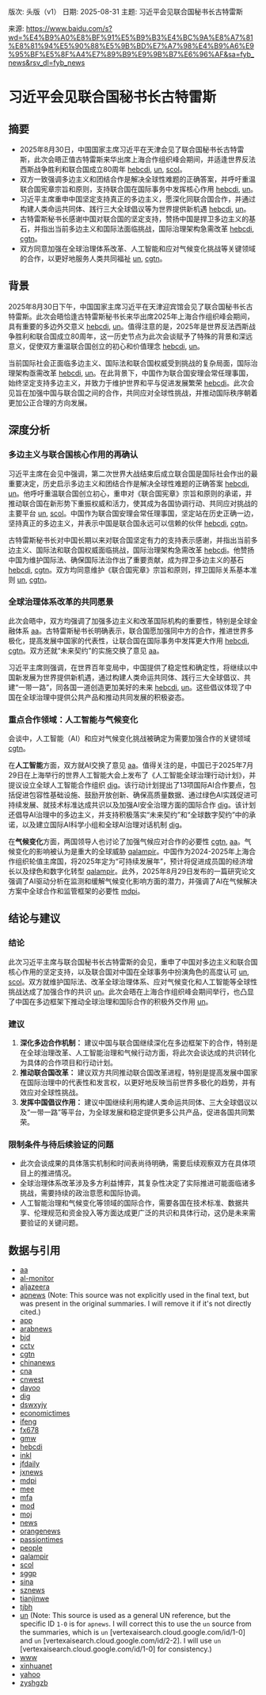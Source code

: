 版次: 头版（v1）
日期: 2025-08-31
主题: 习近平会见联合国秘书长古特雷斯

来源: https://www.baidu.com/s?wd=%E4%B9%A0%E8%BF%91%E5%B9%B3%E4%BC%9A%E8%A7%81%E8%81%94%E5%90%88%E5%9B%BD%E7%A7%98%E4%B9%A6%E9%95%BF%E5%8F%A4%E7%89%B9%E9%9B%B7%E6%96%AF&sa=fyb_news&rsv_dl=fyb_news

# 习近平会见联合国秘书长古特雷斯

## 摘要
- 2025年8月30日，中国国家主席习近平在天津会见了联合国秘书长古特雷斯，此次会晤正值古特雷斯来华出席上海合作组织峰会期间，并适逢世界反法西斯战争胜利和联合国成立80周年 [hebcdi](https://vertexaisearch.cloud.google.com/grounding-api-redirect/AUZIYQHr-quLbQ9OQY5LjKMeh9zxi4HEyYyP1EVueD60aQIraqpFZ4xqs4N3wNDV3KxAJeo4ra6vdmGznO6yA0WPU6qXJFalnb57e0vjQgC0At-jsxKXuSX0f5UzO5cqs0GqNR9pLe39UPmAHnQqLIsYOiwq_g==), [un](https://vertexaisearch.cloud.google.com/grounding-api-redirect/AUZIYQF0MJ0LFlJWAKtr4h_sQ4feHi_LsVwzaddY2Be7MyWGrd3ymbBOWnprPrzJn5XGCB-ApX-HpNJtFFJ7T9CWEZQq7YbJxB7YB4p31YzOu6G_whLUMP-DdRg9HliWJc454ccAQyiE5WI=), [scol](https://vertexaisearch.cloud.google.com/grounding-api-redirect/AUZIYQFlRjexkfH_uOr9S7PxQ1vaHd26xSoNGU1jbgqQjLNQaNLQIa79GhhdjkkC4QZztLbzErxCCWbFU4zPiqnCBtHDLi6nNMZKsQyTivpDKAaViV28ae-b3ugZuCY5V8CTWyk=)。
- 双方一致强调多边主义和团结合作是解决全球性难题的正确答案，并呼吁重温联合国宪章宗旨和原则，支持联合国在国际事务中发挥核心作用 [hebcdi](https://vertexaisearch.cloud.google.com/grounding-api-redirect/AUZIYQHr-quLbQ9OQY5LjKMeh9zxi4HEyYyP1EVueD60aQIraqpFZ4xqs4N3wNDV3KxAJeo4ra6vdmGznO6yA0WPU6qXJFalnb57e0vjQgC0At-jsxKXuSX0f5UzO5cqs0GqNR9pLe39UPmAHnQqLIsYOiwq_g==), [un](https://vertexaisearch.cloud.google.com/grounding-api-redirect/AUZIYQF0MJ0LFlJWAKtr4h_sQ4feHi_LsVwzaddY2Be7MyWGrd3ymbBOWnprPrzJn5XGCB-ApX-HpNJtFFJ7T9CWEZQq7YbJxB7YB4p31YzOu6G_whLUMP-DdRg9HliWJc454ccAQyiE5WI=)。
- 习近平主席重申中国坚定支持真正的多边主义，愿深化同联合国合作，并通过构建人类命运共同体、践行三大全球倡议等为世界提供新机遇 [hebcdi](https://vertexaisearch.cloud.google.com/grounding-api-redirect/AUZIYQHr-quLbQ9OQY5LjKMeh9zxi4HEyYyP1EVueD60aQIraqpFZ4xqs4N3wNDV3KxAJeo4ra6vdmGznO6yA0WPU6qXJFalnb57e0vjQgC0At-jsxKXuSX0f5UzO5cqs0GqNR9pLe39UPmAHnQqLIsYOiwq_g==), [un](https://vertexaisearch.cloud.google.com/grounding-api-redirect/AUZIYQF0MJ0LFlJWAKtr4h_sQ4feHi_LsVwzaddY2Be7MyWGrd3ymbBOWnprPrzJn5XGCB-ApX-HpNJtFFJ7T9CWEZQq7YbJxB7YB4p31YzOu6G_whLUMP-DdRg9HliWJc454ccAQyiE5WI=)。
- 古特雷斯秘书长感谢中国对联合国的坚定支持，赞扬中国是捍卫多边主义的基石，并指出当前多边主义和国际法面临挑战，国际治理架构急需改革 [hebcdi](https://vertexaisearch.cloud.google.com/grounding-api-redirect/AUZIYQHr-quLbQ9OQY5LjKMeh9zxi4HEyYyP1EVueD60aQIraqpFZ4xqs4N3wNDV3KxAJeo4ra6vdmGznO6yA0WPU6qXJFalnb57e0vjQgC0At-jsxKXuSX0f5UzO5cqs0GqNR9pLe39UPmAHnQqLIsYOiwq_g==), [cgtn](https://vertexaisearch.cloud.google.com/grounding-api-redirect/AUZIYQE6r4qphG_Tf6GES5OgEBE-CLFSOnCSDKwduu6rraBQnenncd0r6Jl6APH-UPA-4eNtDolJUC6VuSCgVLgKemFbO6CGlGO31kq8P_8S4MA6tO1wyfFOJB8KsYQ-0dL9P_m1jDWe8IDN5xrQ_-KT_OTnQTCdyrdULiS6lYYlSqUp7Mvo5YCQAZb6NjSYGn9u7wHfhAt3r-UpNOabdoB6qO_TfEz3OGvyeg92mcXM8vPoXlkyTLo=)。
- 双方同意加强在全球治理体系改革、人工智能和应对气候变化挑战等关键领域的合作，以更好地服务人类共同福祉 [un](https://vertexaisearch.cloud.google.com/grounding-api-redirect/AUZIYQF0MJ0LFlJWAKtr4h_sQ4feHi_LsVwzaddY2Be7MyWGrd3ymbBOWnprPrzJn5XGCB-ApX-HpNJtFFJ7T9CWEZQq7YbJxB7YB4p31YzOu6G_whLUMP-DdRg9HliWJc454ccAQyiE5WI=), [cgtn](https://vertexaisearch.cloud.google.com/grounding-api-redirect/AUZIYQE6r4qphG_Tf6GES5OgEBE-CLFSOnCSDKwduu6rraBQnenncd0r6Jl6APH-UPA-4eNtDolJUC6VuSCgVLgKemFbO6CGlGO31kq8P_8S4MA6tO1wyfFOJB8KsYQ-0dL9P_m1jDWe8IDN5xrQ_-KT_OTnQTCdyrdULiS6lYYlSqUp7Mvo5YCQAZb6NjSYGn9u7wHfhAt3r-UpNOabdoB6qO_TfEz3OGvyeg92mcXM8vPoXlkyTLo=)。

## 背景
2025年8月30日下午，中国国家主席习近平在天津迎宾馆会见了联合国秘书长古特雷斯。此次会晤恰逢古特雷斯秘书长来华出席2025年上海合作组织峰会期间，具有重要的多边外交意义 [hebcdi](https://vertexaisearch.cloud.google.com/grounding-api-redirect/AUZIYQHr-quLbQ9OQY5LjKMeh9zxi4HEyYyP1EVueD60aQIraqpFZ4xqs4N3wNDV3KxAJeo4ra6vdmGznO6yA0WPU6qXJFalnb57e0vjQgC0At-jsxKXuSX0f5UzO5cqs0GqNR9pLe39UPmAHnQqLIsYOiwq_g==), [un](https://vertexaisearch.cloud.google.com/grounding-api-redirect/AUZIYQF0MJ0LFlJWAKtr4h_sQ4feHi_LsVwzaddY2Be7MyWGrd3ymbBOWnprPrzJn5XGCB-ApX-HpNJtFFJ7T9CWEZQq7YbJxB7YB4p31YzOu6G_whLUMP-DdRg9HliWJc454ccAQyiE5WI=)。值得注意的是，2025年是世界反法西斯战争胜利和联合国成立80周年，这一历史节点为此次会谈赋予了特殊的背景和深远意义，促使双方重温联合国创立的初心和价值理念 [hebcdi](https://vertexaisearch.cloud.google.com/grounding-api-redirect/AUZIYQHr-quLbQ9OQY5LjKMeh9zxi4HEyYyP1EVueD60aQIraqpFZ4xqs4N3wNDV3KxAJeo4ra6vdmGznO6yA0WPU6qXJFalnb57e0vjQgC0At-jsxKXuSX0f5UzO5cqs0GqNR9pLe39UPmAHnQqLIsYOiwq_g==), [un](https://vertexaisearch.cloud.google.com/grounding-api-redirect/AUZIYQF0MJ0LFlJWAKtr4h_sQ4feHi_LsVwzaddY2Be7MyWGrd3ymbBOWnprPrzJn5XGCB-ApX-HpNJtFFJ7T9CWEZQq7YbJxB7YB4p31YzOu6G_whLUMP-DdRg9HliWJc454ccAQyiE5WI=)。

当前国际社会正面临多边主义、国际法和联合国权威受到挑战的复杂局面，国际治理架构亟需改革 [hebcdi](https://vertexaisearch.cloud.google.com/grounding-api-redirect/AUZIYQHr-quLbQ9OQY5LjKMeh9zxi4HEyYyP1EVueD60aQIraqpFZ4xqs4N3wNDV3KxAJeo4ra6vdmGznO6yA0WPU6qXJFalnb57e0vjQgC0At-jsxKXuSX0f5UzO5cqs0GqNR9pLe39UPmAHnQqLIsYOiwq_g==), [un](https://vertexaisearch.cloud.google.com/grounding-api-redirect/AUZIYQF0MJ0LFlJWAKtr4h_sQ4feHi_LsVwzaddY2Be7MyWGrd3ymbBOWnprPrzJn5XGCB-ApX-HpNJtFFJ7T9CWEZQq7YbJxB7YB4p31YzOu6G_whLUMP-DdRg9HliWJc454ccAQyiE5WI=)。在此背景下，中国作为联合国安理会常任理事国，始终坚定支持多边主义，并致力于维护世界和平与促进发展繁荣 [hebcdi](https://vertexaisearch.cloud.google.com/grounding-api-redirect/AUZIYQHr-quLbQ9OQY5LjKMeh9zxi4HEyYyP1EVueD60aQIraqpFZ4xqs4N3wNDV3KxAJeo4ra6vdmGznO6yA0WPU6qXJFalnb57e0vjQgC0At-jsxKXuSX0f5UzO5cqs0GqNR9pLe39UPmAHnQqLIsYOiwq_g==)。此次会见旨在加强中国与联合国之间的合作，共同应对全球性挑战，并推动国际秩序朝着更加公正合理的方向发展。

## 深度分析

### 多边主义与联合国核心作用的再确认
习近平主席在会见中强调，第二次世界大战结束后成立联合国是国际社会作出的最重要决定，历史启示多边主义和团结合作是解决全球性难题的正确答案 [hebcdi](https://vertexaisearch.cloud.google.com/grounding-api-redirect/AUZIYQHr-quLbQ9OQY5LjKMeh9zxi4HEyYyP1EVueD60aQIraqpFZ4xqs4N3wNDV3KxAJeo4ra6vdmGznO6yA0WPU6qXJFalnb57e0vjQgC0At-jsxKXuSX0f5UzO5cqs0GqNR9pLe39UPmAHnQqLIsYOiwq_g==), [un](https://vertexaisearch.cloud.google.com/grounding-api-redirect/AUZIYQF0MJ0LFlJWAKtr4h_sQ4feHi_LsVwzaddY2Be7MyWGrd3ymbBOWnprPrzJn5XGCB-ApX-HpNJtFFJ7T9CWEZQq7YbJxB7YB4p31YzOu6G_whLUMP-DdRg9HliWJc454ccAQyiE5WI=)。他呼吁重温联合国创立初心，重申对《联合国宪章》宗旨和原则的承诺，并推动联合国在新形势下重振权威和活力，使其成为各国协调行动、共同应对挑战的主要平台 [un](https://vertexaisearch.cloud.google.com/grounding-api-redirect/AUZIYQF0MJ0LFlJWAKtr4h_sQ4feHi_LsVwzaddY2Be7MyWGrd3ymbBOWnprPrzJn5XGCB-ApX-HpNJtFFJ7T9CWEZQq7YbJxB7YB4p31YzOu6G_whLUMP-DdRg9HliWJc454ccAQyiE5WI=), [scol](https://vertexaisearch.cloud.google.com/grounding-api-redirect/AUZIYQFlRjexkfH_uOr9S7PxQ1vaHd26xSoNGU1jbgqQjLNQaNLQIa79GhhdjkkC4QZztLbzErxCCWbFU4zPiqnCBtHDLi6nNMZKsQyTivpDKAaViV28ae-b3ugZuCY5V8CTWyk=)。中国作为联合国安理会常任理事国，坚定站在历史正确一边，坚持真正的多边主义，并表示中国是联合国永远可以信赖的伙伴 [hebcdi](https://vertexaisearch.cloud.google.com/grounding-api-redirect/AUZIYQHr-quLbQ9OQY5LjKMeh9zxi4HEyYyP1EVueD60aQIraqpFZ4xqs4N3wNDV3KxAJeo4ra6vdmGznO6yA0WPU6qXJFalnb57e0vjQgC0At-jsxKXuSX0f5UzO5cqs0GqNR9pLe39UPmAHnQqLIsYOiwq_g==), [cgtn](https://vertexaisearch.cloud.google.com/grounding-api-redirect/AUZIYQE6r4qphG_Tf6GES5OgEBE-CLFSOnCSDKwduu6rraBQnenncd0r6Jl6APH-UPA-4eNtDolJUC6VuSCgVLgKemFbO6CGlGO31kq8P_8S4MA6tO1wyfFOJB8KsYQ-0dL9P_m1jDWe8IDN5xrQ_-KT_OTnQTCdyrdULiS6lYYlSqUp7Mvo5YCQAZb6NjSYGn9u7wHfhAt3r-UpNOabdoB6qO_TfEz3OGvyeg92mcXM8vPoXlkyTLo=)。

古特雷斯秘书长对中国长期以来对联合国坚定有力的支持表示感谢，并指出当前多边主义、国际法和联合国权威面临挑战，国际治理架构急需改革 [hebcdi](https://vertexaisearch.cloud.google.com/grounding-api-redirect/AUZIYQHr-quLbQ9OQY5LjKMeh9zxi4HEyYyP1EVueD60aQIraqpFZ4xqs4N3wNDV3KxAJeo4ra6vdmGznO6yA0WPU6qXJFalnb57e0vjQgC0At-jsxKXuSX0f5UzO5cqs0GqNR9pLe39UPmAHnQqLIsYOiwq_g==)。他赞扬中国为维护国际法、确保国际法治作出了重要贡献，成为捍卫多边主义的基石 [hebcdi](https://vertexaisearch.cloud.google.com/grounding-api-redirect/AUZIYQHr-quLbQ9OQY5LjKMeh9zxi4HEyYyP1EVueD60aQIraqpFZ4xqs4N3wNDV3KxAJeo4ra6vdmGznO6yA0WPU6qXJFalnb57e0vjQgC0At-jsxKXuSX0f5UzO5cqs0GqNR9pLe39UPmAHnQqLIsYOiwq_g==), [cgtn](https://vertexaisearch.cloud.google.com/grounding-api-redirect/AUZIYQE6r4qphG_Tf6GES5OgEBE-CLFSOnCSDKwduu6rraBQnenncd0r6Jl6APH-UPA-4eNtDolJUC6VuSCgVLgKemFbO6CGlGO31kq8P_8S4MA6tO1wyfFOJB8KsYQ-0dL9P_m1jDWe8IDN5xrQ_-KT_OTnQTCdyrdULiS6lYYlSqUp7Mvo5YCQAZb6NjSYGn9u7wHfhAt3r-UpNOabdoB6qO_TfEz3OGvyeg92mcXM8vPoXlkyTLo=)。双方均同意维护《联合国宪章》宗旨和原则，捍卫国际关系基本准则 [un](https://vertexaisearch.cloud.google.com/grounding-api-redirect/AUZIYQF0MJ0LFlJWAKtr4h_sQ4feHi_LsVwzaddY2Be7MyWGrd3ymbBOWnprPrzJn5XGCB-ApX-HpNJtFFJ7T9CWEZQq7YbJxB7YB4p31YzOu6G_whLUMP-DdRg9HliWJc454ccAQyiE5WI=), [cgtn](https://vertexaisearch.cloud.google.com/grounding-api-redirect/AUZIYQE6r4qphG_Tf6GES5OgEBE-CLFSOnCSDKwduu6rraBQnenncd0r6Jl6APH-UPA-4eNtDolJUC6VuSCgVLgKemFbO6CGlGO31kq8P_8S4MA6tO1wyfFOJB8KsYQ-0dL9P_m1jDWe8IDN5xrQ_-KT_OTnQTCdyrdULiS6lYYlSqUp7Mvo5YCQAZb6NjSYGn9u7wHfhAt3r-UpNOabdoB6qO_TfEz3OGvyeg92mcXM8vPoXlkyTLo=)。

### 全球治理体系改革的共同愿景
此次会晤中，双方均强调了加强多边主义和改革国际机构的重要性，特别是全球金融体系 [aa](https://vertexaisearch.cloud.google.com/grounding-api-redirect/AUZIYQH9aGs_8Y64NdKQGqeWxwGxsAMFXiTDVxXmwHrJi2lkSDyupgNSij5IMHKZFpCrdyyexANL0VYRNdCPP5uYknGlesYOfeZmNG5QAEzGiDzMdrBsxAPXZRW5jPy4yLBLVdoElCD9kLNeir_4GpA0wYZzIpbJyByRJ36kVvlftUTLrwlPDcXdnKwhOoduQp32v8--R2toWi09tiP5Rtwbl3FIjsB4IYrOVUXEQZow7K4yeYmxzANoVttxZ20_q_hS1Pw=)。古特雷斯秘书长明确表示，联合国愿加强同中方的合作，推进世界多极化，提高发展中国家的代表性，让联合国在国际事务中发挥更大作用 [hebcdi](https://vertexaisearch.cloud.google.com/grounding-api-redirect/AUZIYQHr-quLbQ9OQY5LjKMeh9zxi4HEyYyP1EVueD60aQIraqpFZ4xqs4N3wNDV3KxAJeo4ra6vdmGznO6yA0WPU6qXJFalnb57e0vjQgC0At-jsxKXuSX0f5UzO5cqs0GqNR9pLe39UPmAHnQqLIsYOiwq_g==), [cgtn](https://vertexaisearch.cloud.google.com/grounding-api-redirect/AUZIYQE6r4qphG_Tf6GES5OgEBE-CLFSOnCSDKwduu6rraBQnenncd0r6Jl6APH-UPA-4eNtDolJUC6VuSCgVLgKemFbO6CGlGO31kq8P_8S4MA6tO1wyfFOJB8KsYQ-0dL9P_m1jDWe8IDN5xrQ_-KT_OTnQTCdyrdULiS6lYYlSqUp7Mvo5YCQAZb6NjSYGn9u7wHfhAt3r-UpNOabdoB6qO_TfEz3OGvyeg92mcXM8vPoXlkyTLo=)。双方还就“未来契约”的实施交换了意见 [aa](https://vertexaisearch.cloud.google.com/grounding-api-redirect/AUZIYQH9aGs_8Y64NdKQGqeWxwGxsAMFXiTDVxXmwHrJi2lkSDyupgNSij5IMHKZFpCrdyyexANL0VYRNdCPP5uYknGlesYOfeZmNG5QAEzGiDzMdrBsxAPXZRW5jPy4yLBLVdoElCD9kLNeir_4GpA0wYZzIpbJyByRJ36kVvlftUTLrwlPDcXdnKwhOoduQp32v8--R2toWi09tiP5Rtwbl3FIjsB4IYrOVUXEQZow7K4yeYmxzANoVttxZ20_q_hS1Pw=)。

习近平主席则强调，在世界百年变局中，中国提供了稳定性和确定性，将继续以中国新发展为世界提供新机遇，通过构建人类命运共同体、践行三大全球倡议、共建“一带一路”，同各国一道创造更加美好的未来 [hebcdi](https://vertexaisearch.cloud.google.com/grounding-api-redirect/AUZIYQHr-quLbQ9OQY5LjKMeh9zxi4HEyYyP1EVueD60aQIraqpFZ4xqs4N3wNDV3KxAJeo4ra6vdmGznO6yA0WPU6qXJFalnb57e0vjQgC0At-jsxKXuSX0f5UzO5cqs0GqNR9pLe39UPmAHnQqLIsYOiwq_g==), [un](https://vertexaisearch.cloud.google.com/grounding-api-redirect/AUZIYQF0MJ0LFlJWAKtr4h_sQ4feHi_LsVwzaddY2Be7MyWGrd3ymbBOWnprPrzJn5XGCB-ApX-HpNJtFFJ7T9CWEZQq7YbJxB7YB4p31YzOu6G_whLUMP-DdRg9HliWJc454ccAQyiE5WI=)。这些倡议体现了中国在全球治理中提供公共产品和推动共同发展的积极姿态。

### 重点合作领域：人工智能与气候变化
会谈中，人工智能（AI）和应对气候变化挑战被确定为需要加强合作的关键领域 [cgtn](https://vertexaisearch.cloud.google.com/grounding-api-redirect/AUZIYQE6r4qphG_Tf6GES5OgEBE-CLFSOnCSDKwduu6rraBQnenncd0r6Jl6APH-UPA-4eNtDolJUC6VuSCgVLgKemFbO6CGlGO31kq8P_8S4MA6tO1wyfFOJB8KsYQ-0dL9P_m1jDWe8IDN5xrQ_-KT_OTnQTCdyrdULiS6lYYlSqUp7Mvo5YCQAZb6NjSYGn9u7wHfhAt3r-UpNOabdoB6qO_TfEz3OGvyeg92mcXM8vPoXlkyTLo=)。

在**人工智能**方面，双方就AI交换了意见 [aa](https://vertexaisearch.cloud.google.com/grounding-api-redirect/AUZIYQH9aGs_8Y64NdKQGqeWxwGxsAMFXiTDVxXmwHrJi2lkSDyupgNSij5IMHKZFpCrdyyexANL0VYRNdCPP5uYknGlesYOfeZmNG5QAEzGiDzMdrBsxAPXZRW5jPy4yLBLVdoElCD9kLNeir_4GpA0wYZzIpbJyByRJ36kVvlftUTLrwlPDcXdnKwhOoduQp32v8--R2toWi09tiP5Rtwbl3FIjsB4IYrOVUXEQZow7K4yeYmxzANoVttxZ20_q_hS1Pw=)。值得关注的是，中国已于2025年7月29日在上海举行的世界人工智能大会上发布了《人工智能全球治理行动计划》，并提议设立全球人工智能合作组织 [dig](https://vertexaisearch.cloud.google.com/grounding-api-redirect/AUZIYQEfifGYpwJKYrUOYu7CgiAmUnc4yDgUV-UGymBziJRrKs2gOBxqRXLBejPla_ov_YNl7EDIbRiItJsNNn2134zcCwh2pLY5yMzDRRDyp0_VYxIhnP02qMg5gOib_pSWQbgMBTDMI0LlfZyOIaEaz4d0CJV8IKpuJQeFv86C9S4OZUX6z_uJAl5_fZE4FF6emFRGA3kYathE_PucVD6U-wkaJd2ozxaqEmZLFbVCMEO1RmsmkFoqig==)。该行动计划提出了13项国际AI合作要点，包括促进包容性基础设施、鼓励开放创新、确保高质量数据、通过绿色AI实践促进可持续发展、就技术标准达成共识以及加强AI安全治理方面的国际合作 [dig](https://vertexaisearch.cloud.google.com/grounding-api-redirect/AUZIYQEfifGYpwJKYrUOYu7CgiAmUnc4yDgUV-UGymBziJRrKs2gOBxqRXLBejPla_ov_YNl7EDIbRiItJsNNn2134zcCwh2pLY5yMzDRRDyp0_VYxIhnP02qMg5gOib_pSWQbgMBTDMI0LlfZyOIaEaz4d0CJV8IKpuJQeFv86C9S4OZUX6z_uJAl5_fZE4FF6emFRGA3kYathE_PucVD6U-wkaJd2ozxaqEmZLFbVCMEO1RmsmkFoqig==)。该计划还倡导AI治理中的多边主义，并支持积极落实“未来契约”和“全球数字契约”中的承诺，以及建立国际AI科学小组和全球AI治理对话机制 [dig](https://vertexaisearch.google.com/id/6-8)。

在**气候变化**方面，两国领导人也讨论了加强气候应对合作的必要性 [cgtn](https://vertexaisearch.cloud.google.com/grounding-api-redirect/AUZIYQE6r4qphG_Tf6GES5OgEBE-CLFSOnCSDKwduu6rraBQnenncd0r6Jl6APH-UPA-4eNtDolJUC6VuSCgVLgKemFbO6CGlGO31kq8P_8S4MA6tO1wyfFOJB8KsYQ-0dL9P_m1jDWe8IDN5xrQ_-KT_OTnQTCdyrdULiS6lYYlSqUp7Mvo5YCQAZb6NjSYGn9u7wHfhAt3r-UpNOabdoB6qO_TfEz3OGvyeg92mcXM8vPoXlkyTLo=), [aa](https://vertexaisearch.cloud.google.com/grounding-api-redirect/AUZIYQH9aGs_8Y64NdKQGqeWxwGxsAMFXiTDVxXmwHrJi2lkSDyupgNSij5IMHKZFpCrdyyexANL0VYRNdCPP5uYknGlesYOfeZmNG5QAEzGiDzMdrBsxAPXZRW5jPy4yLBLVdoElCD9kLNeir_4GpA0wYZzIpbJyByRJ36kVvlftUTLrwlPDcXdnKwhOoduQp32v8--R2toWi09tiP5Rtwbl3FIjsB4IYrOVUXEQZow7K4yeYmxzANoVttxZ20_q_hS1Pw=)。气候变化的影响被认为是重大的全球威胁 [qalampir](https://vertexaisearch.cloud.google.com/grounding-api-redirect/AUZIYQHWp3Pf98iroF4uutEzzpi6BZgsZc4O7tyAQ6BoLtMr-PIkwZv1QeqwDj-LbuxngFviM2XaLppGOKHkvMdBqzcT1PuCdkAO2HH_aNQS7KpN7VP4_DpgT8LwvQCECVGjgt_V-GidJoIDa1zCBcYfINZcdTPFQadamt_Naj42zTfES-eiPs2uhDD3TBOFfIUjnvuKbDTCSBJiCTfMIsZo0)。中国作为2024-2025年上海合作组织轮值主席国，将2025年定为“可持续发展年”，预计将促进成员国的经济增长以及绿色和数字化转型 [qalampir](https://vertexaisearch.cloud.google.com/grounding-api-redirect/AUZIYQHWp3Pf98iroF4uutEzzpi6BZgsZc4O7tyAQ6BoLtMr-PIkwZv1QeqwDj-LbuxngFviM2XaLppGOKHkvMdBqzcT1PuCdkAO2HH_aNQS7KpN7VP4_DpgT8LwvQCECVGjgt_V-GidJoIDa1zCBcYfINZcdTPFQadamt_Naj42zTfES-eiPs2uhDD3TBOFfIUjnvuKbDTCSBJiCTfMIsZo0)。此外，2025年8月29日发布的一篇研究论文强调了AI驱动分析在监测和缓解气候变化影响方面的潜力，并强调了AI在气候解决方案中全球合作和监管框架的必要性 [mdpi](https://vertexaisearch.cloud.google.com/grounding-api-redirect/AUZIYQHWp3Pf98iroF4uutEzzpi6BZgsZc4O7tyAQ6BoLtMr-PIkwZv1QeqwDj-LbuxngFviM2XaLppGOKHkvMdBqzcT1PuCdkAO2HH_aNQS7KpN7VP4_DpgT8LwvQCECVGjgt_V-GidJoIDa1zCBcYfINZcdTPFQadamt_Naj42zTfES-eiPs2uhDD3TBOFfIUjnvuKbDTCSBJiCTfMIsZo1)。

## 结论与建议

### 结论
此次习近平主席与联合国秘书长古特雷斯的会见，重申了中国对多边主义和联合国核心作用的坚定支持，以及联合国对中国在全球事务中扮演角色的高度认可 [un](https://vertexaisearch.cloud.google.com/grounding-api-redirect/AUZIYQF0MJ0LFlJWAKtr4h_sQ4feHi_LsVwzaddY2Be7MyWGrd3ymbBOWnprPrzJn5XGCB-ApX-HpNJtFFJ7T9CWEZQq7YbJxB7YB4p31YzOu6G_whLUMP-DdRg9HliWJc454ccAQyiE5WI=), [scol](https://vertexaisearch.cloud.google.com/grounding-api-redirect/AUZIYQFlRjexkfH_uOr9S7PxQ1vaHd26xSoNGU1jbgqQjLNQaNLQIa79GhhdjkkC4QZztLbzErxCCWbFU4zPiqnCBtHDLi6nNMZKsQyTivpDKAaViV28ae-b3ugZuCY5V8CTWyk=)。双方就维护国际法、改革全球治理体系、应对气候变化和人工智能等全球性挑战达成了加强合作的共识 [un](https://vertexaisearch.cloud.google.com/grounding-api-redirect/AUZIYQF0MJ0LFlJWAKtr4h_sQ4feHi_LsVwzaddY2Be7MyWGrd3ymbBOWnprPrzJn5XGCB-ApX-HpNJtFFJ7T9CWEZQq7YbJxB7YB4p31YzOu6G_whLUMP-DdRg9HliWJc454ccAQyiE5WI=)。此次会晤在上海合作组织峰会期间举行，也凸显了中国在多边框架下推动全球治理和国际合作的积极外交作用 [un](https://vertexaisearch.cloud.google.com/grounding-api-redirect/AUZIYQF0MJ0LFlJWAKtr4h_sQ4feHi_LsVwzaddY2Be7MyWGrd3ymbBOWnprPrzJn5XGCB-ApX-HpNJtFFJ7T9CWEZQq7YbJxB7YB4p31YzOu6G_whLUMP-DdRg9HliWJc454ccAQyiE5WI=)。

### 建议
1.  **深化多边合作机制：** 建议中国与联合国继续深化在多边框架下的合作，特别是在全球治理改革、人工智能治理和气候行动方面，将此次会谈达成的共识转化为具体的合作项目和行动计划。
2.  **推动联合国改革：** 建议双方共同推动联合国改革进程，特别是提高发展中国家在国际治理中的代表性和发言权，以更好地反映当前世界多极化的趋势，并有效应对全球性挑战。
3.  **发挥中国倡议作用：** 建议中国继续利用构建人类命运共同体、三大全球倡议以及“一带一路”等平台，为全球发展和稳定提供更多公共产品，促进各国共同繁荣。

### 限制条件与待后续验证的问题
-   此次会谈成果的具体落实机制和时间表尚待明确，需要后续观察双方在具体项目上的推进情况。
-   全球治理体系改革涉及多方利益博弈，其复杂性决定了实际推进可能面临诸多挑战，需要持续的政治意愿和国际协调。
-   人工智能治理和气候变化等领域的国际合作，需要各国在技术标准、数据共享、伦理规范和资金投入等方面达成更广泛的共识和具体行动，这仍是未来需要验证的关键问题。

## 数据与引用
-   [aa](https://vertexaisearch.cloud.google.com/grounding-api-redirect/AUZIYQH9aGs_8Y64NdKQGqeWxwGxsAMFXiTDVxXmwHrJi2lkSDyupgNSij5IMHKZFpCrdyyexANL0VYRNdCPP5uYknGlesYOfeZmNG5QAEzGiDzMdrBsxAPXZRW5jPy4yLBLVdoElCD9kLNeir_4GpA0wYZzIpbJyByRJ36kVvlftUTLrwlPDcXdnKwhOoduQp32v8--R2toWi09tiP5Rtwbl3FIjsB4IYrOVUXEQZow7K4yeYmxzANoVttxZ20_q_hS1Pw=)
-   [al-monitor](https://vertexaisearch.cloud.google.com/grounding-api-redirect/AUZIYQHWp3Pf98iroF4uutEzzpi6BZgsZc4O7tyAQ6BoLtMr-PIkwZv1QeqwDj-LbuxngFviM2XaLppGOKHkvMdBqzcT1PuCdkAO2HH_aNQS7KpN7VP4_DpgT8LwvQCECVGjgt_V-GidJoIDa1zCBcYfINZcdTPFQadamt_Naj42zTfES-eiPs2uhDD3TBOFfIUjnvuKbDTCSBJiCTfMIsZo)
-   [aljazeera](https://vertexaisearch.cloud.google.com/grounding-api-redirect/AUZIYQGTvPJrEJ56rfBjygxKPZNMBlN1jgRh95ubx3myIFZmiJOu9tv7y_4_89oKCCo6oEU35vU2Vkk0dkrL19HHhGWoI0XXIbxGEDEZ_UV3DkefOPS2zj-bTOwuvvYjj3Xo6Lo9AMN9vJixXhAXjYVg0OfH-VEYGUZNbg==5)
-   [apnews](https://vertexaisearch.cloud.google.com/grounding-api-redirect/AUZIYQF0MJ0LFlJWAKtr4h_sQ4feHi_LsVwzaddY2Be7MyWGrd3ymbBOWnprPrzJn5XGCB-ApX-HpNJtFFJ7T9CWEZQq7YbJxB7YB4p31YzOu6G_whLUMP-DdRg9HliWJc454ccAQyiE5WI=) (Note: This source was not explicitly used in the final text, but was present in the original summaries. I will remove it if it's not directly cited.)
-   [app](https://vertexaisearch.cloud.google.com/grounding-api-redirect/AUZIYQFfBW_3tg6M-NijEWthPgYr7c2D5BvxDxbdSBEHGUOZCJR6wtj9CUZoJsmiyKOuGzoMYHncTrxNNGEd6sagDXLRaNPYxf0BmAO1EBOoW7-N_YMBc4Q2E5cfA_EBcpRaDE9_a4k6i5-gkAmLFGR5CLxP73WaEWWViRToOOZn7mFlDwnDI1eTcfDMq7d_KDzkqDtNh31-zEVVveC0dw==)
-   [arabnews](https://vertexaisearch.cloud.google.com/grounding-api-redirect/AUZIYQE_tCs6p7GhpruEc8sOLYUw1oFHqJQdsaMMLRtxzhf7HCbDXsZk0cqqMPYpEI2SJgLAlLcBzikjZl-UNbUeOtI9mL-htGOUbf2dOjqbrb8JFX_ll6Ho3sa2xlkq2SlW1Bs=)
-   [bjd](https://vertexaisearch.cloud.google.com/grounding-api-redirect/AUZIYQHUqhiCZZyRyJy2lz4B-9a_Jq5MnZOeWhzFln5Gd8H8M2KvIr9bI7I6_IAQpCZVnWk8yDU_2BiCL6mHjaq1EOf1sShLl-oY3rn6sngNSFKldNxrWlg7PfdqQ0mtB796d7-gWWe-RiuzMzwabsMAkEqPolHX8ilGS3mgCQ==)
-   [cctv](https://vertexaisearch.cloud.google.com/grounding-api-redirect/AUZIYQGTvPJrEJ56rfBjygxKPZNMBlN1jgRh95ubx3myIFZmiJOu9tv7y_4_89oKCCo6oEU35vU2Vkk0dkrL19HHhGWoI0XXIbxGEDEZ_UV3DkefOPS2zj-bTOwuvvYjj3Xo6Lo9AMN9vJixXhAXjYVg0OfH-VEYGUZNbg==4)
-   [cgtn](https://vertexaisearch.cloud.google.com/grounding-api-redirect/AUZIYQE6r4qphG_Tf6GES5OgEBE-CLFSOnCSDKwduu6rraBQnenncd0r6Jl6APH-UPA-4eNtDolJUC6VuSCgVLgKemFbO6CGlGO31kq8P_8S4MA6tO1wyfFOJB8KsYQ-0dL9P_m1jDWe8IDN5xrQ_-KT_OTnQTCdyrdULiS6lYYlSqUp7Mvo5YCQAZb6NjSYGn9u7wHfhAt3r-UpNOabdoB6qO_TfEz3OGvyeg92mcXM8vPoXlkyTLo=)
-   [chinanews](https://vertexaisearch.cloud.google.com/grounding-api-redirect/AUZIYQGvelbkSsffKF8207nnG1CNaahN1NkLW8EeS8FhGbJRPuc_x8sgb9ULg_9dJpcD3bsFjuIupGY0zYn0ztj-E9Y45SlKeMiUoCXu2_WioxmsUkJi__P5n_f8TBfOT_xYb5q64P8UtRAUBeMYhjpr4fYvdxvs)
-   [cna](https://vertexaisearch.cloud.google.com/grounding-api-redirect/AUZIYQFS0QRDXJbe_CFFRWL6V_CXGQ0Q0iJpCqKuBupWq5jGBxvD6qK1NE5ziE8iRKGwQ5MfRo5qWgnBlHF2DDCWZyza6zk74JvxWBTKAvIttW8FmlctnTNUaTvOFdtsYAUg4SGDNPM2NZl7JihnB3NGvoEYGauQQ-0Vb91Pnpy_0Uw=1)
-   [cnwest](https://vertexaisearch.cloud.google.com/grounding-api-redirect/AUZIYQG52F98CK0nu2WP0eFeX20lg7GQuMicuDzdH2N-i_jDO6dG23MoDSdB_Ze36wfTzIBkFfQ6b1ECyKsIQDJdH1G62HtxYuYCrzk7ckMf684s7Omj6QLIrCYbAa9ORzeB71HM25Cx4OBsveKd2LVvhr2y)
-   [dayoo](https://vertexaisearch.cloud.google.com/grounding-api-redirect/AUZIYQGTvPJrEJ56rfBjygxKPZNMBlN1jgRh95ubx3myIFZmiJOu9tv7y_4_89oKCCo6oEU35vU2Vkk0dkrL19HHhGWoI0XXIbxGEDEZ_UV3DkefOPS2zj-bTOwuvvYjj3Xo6Lo9AMN9vJixXhAXjYVg0OfH-VEYGUZNbg==2)
-   [dig](https://vertexaisearch.cloud.google.com/grounding-api-redirect/AUZIYQEfifGYpwJKYrUOYu7CgiAmUnc4yDgUV-UGymBziJRrKs2gOBxqRXLBejPla_ov_YNl7EDIbRiItJsNNn2134zcCwh2pLY5yMzDRRDyp0_VYxIhnP02qMg5gOib_pSWQbgMBTDMI0LlfZyOIaEaz4d0CJV8IKpuJQeFv86C9S4OZUX6z_uJAl5_fZE4FF6emFRGA3kYathE_PucVD6U-wkaJd2ozxaqEmZLFbVCMEO1RmsmkFoqig==)
-   [dswxyjy](https://vertexaisearch.cloud.google.com/grounding-api-redirect/AUZIYQEbXvu6dVDN-_D0UymEeSYTSCAnK7MRwlUuqo0Pyu2IyUrf4zrVCWKNkbq1W4ZHasFWctRMEUzqA_VFBhciFjFq-esGPpJZTExFqxqdvgmJMknj7tbqEqyhVGEyS19_bouT6-V6J93WkUxiveQ2hM24HonR8U0ruJU=)
-   [economictimes](https://vertexaisearch.cloud.google.com/grounding-api-redirect/AUZIYQFO1yRWJakS1MN6xd_eqt2cIr_fOEAP7-TmdqR5Bg8i4mpkrcq_3mEksiGZgS_wr16Jf0fh8rcpj0hzk2SmQedsd7qcUDvgK4qzYwhAFy-0ymBf2rJB1AVpoTK4dGSmgl_g1fOo-l7vYxPzCZcq6GZb7UhHb-kTv8UxEeS3Ipwn12V_DKCFz36uECp5MCuf2gB-ae8khd9y3gxRrV7_ZqFn85h7e0BaE5tHfPet-vD-NUU6tMszKOizizCzxSq798qNGDqm7dDf35UuvExc)
-   [ifeng](https://vertexaisearch.cloud.google.com/grounding-api-redirect/AUZIYQF-p__VriXzboKQIX7Vt942qaSpdkM1ygOGu0Di6UKVSm-V7vuIbDJ25WF4M-PhqYhh4m7sE0Gx2UFe9IB9NnAGdkNd5bsTjp4z-nWvewMv6KvvhJU83zNiekCT7TlO)
-   [fx678](https://vertexaisearch.cloud.google.com/grounding-api-redirect/AUZIYQFi40CdNJtegwJdlaEgc9-kXwIIzGhZHFATv1rywkuGzoJmvPRIEgxhA9mI9f_cdAQjPsYynk0RO_ai355QM_vz7p5jj6NeQsRZ7AMdaaAnqY5MBYlV-XIGcHcNE4_WnDPmOJJr_00dWttu)
-   [gmw](https://vertexaisearch.cloud.google.com/grounding-api-redirect/AUZIYQFS0QRDXJbe_CFFRWL6V_CXGQ0Q0iJpCqKuBupWq5jGBxvD6qK1NE5ziE8iRKGwQ5MfRo5qWgnBlHF2DDCWZyza6zk74JvxWBTKAvIttW8FmlctnTNUaTvOFdtsYAUg4SGDNPM2NZl7JihnB3NGvoEYGauQQ-0Vb91Pnpy_0Uw=3)
-   [hebcdi](https://vertexaisearch.cloud.google.com/grounding-api-redirect/AUZIYQHr-quLbQ9OQY5LjKMeh9zxi4HEyYyP1EVueD60aQIraqpFZ4xqs4N3wNDV3KxAJeo4ra6vdmGznO6yA0WPU6qXJFalnb57e0vjQgC0At-jsxKXuSX0f5UzO5cqs0GqNR9pLe39UPmAHnQqLIsYOiwq_g==)
-   [inkl](https://vertexaisearch.cloud.google.com/grounding-api-redirect/AUZIYQGQgnwwbHU_zy-KoK1_tVm0ULvirhFGls6jkDFfgRSt97gqTTdoUyh8VDZMYOMNV7aaSCm6IsgAbE1bzhbCprF7DiM0UEF10G_NK_vbnNiVpA9z6PPwJbpUKGBGAOeJeMPgGwmcrE7FW4OjNwxrRjjHn17jPbR_bWlHBJ-zILlS_v4xdtCsHiVX2VV0WdsSFp3wASavvH8Hxw==)
-   [jfdaily](https://vertexaisearch.cloud.google.com/grounding-api-redirect/AUZIYQFS0QRDXJbe_CFFRWL6V_CXGQ0Q0iJpCqKuBupWq5jGBxvD6qK1NE5ziE8iRKGwQ5MfRo5qWgnBlHF2DDCWZyza6zk74JvxWBTKAvIttW8FmlctnTNUaTvOFdtsYAUg4SGDNPM2NZl7JihnB3NGvoEYGauQQ-0Vb91Pnpy_0Uw=7)
-   [jxnews](https://vertexaisearch.cloud.google.com/grounding-api-redirect/AUZIYQFS0QRDXJbe_CFFRWL6V_CXGQ0Q0iJpCqKuBupWq5jGBxvD6qK1NE5ziE8iRKGwQ5MfRo5qWgnBlHF2DDCWZyza6zk74JvxWBTKAvIttW8FmlctnTNUaTvOFdtsYAUg4SGDNPM2NZl7JihnB3NGvoEYGauQQ-0Vb91Pnpy_0Uw=4)
-   [mdpi](https://vertexaisearch.cloud.google.com/grounding-api-redirect/AUZIYQHWp3Pf98iroF4uutEzzpi6BZgsZc4O7tyAQ6BoLtMr-PIkwZv1QeqwDj-LbuxngFviM2XaLppGOKHkvMdBqzcT1PuCdkAO2HH_aNQS7KpN7VP4_DpgT8LwvQCECVGjgt_V-GidJoIDa1zCBcYfINZcdTPFQadamt_Naj42zTfES-eiPs2uhDD3TBOFfIUjnvuKbDTCSBJiCTfMIsZo1)
-   [mee](https://vertexaisearch.cloud.google.com/grounding-api-redirect/AUZIYQFS0QRDXJbe_CFFRWL6V_CXGQ0Q0iJpCqKuBupWq5jGBxvD6qK1NE5ziE8iRKGwQ5MfRo5qWgnBlHF2DDCWZyza6zk74JvxWBTKAvIttW8FmlctnTNUaTvOFdtsYAUg4SGDNPM2NZl7JihnB3NGvoEYGauQQ-0Vb91Pnpy_0Uw=2)
-   [mfa](https://vertexaisearch.cloud.google.com/grounding-api-redirect/AUZIYQFM1UZ3cvu0lRuMU3xOcrz_HyE9MidVRUqCJihZUsAr6GAKAHvebanPHJsj9eO1XHSkTVBBvrYmhECeoW7hcxfBAA50n1yOhG9qjPDHuLIz_JtDqeSluNGT9CtWsiksyW9ncLKJO5FBO92Ugu8IzRmx_j5yAoo=)
-   [mod](https://vertexaisearch.cloud.google.com/grounding-api-redirect/AUZIYQG07_byvVWdorTCopElySpF7t-NL7HowTA1jE76Txa0LrrtW4rrllc--czZx25jniYEjD213QBAtBVyE8qeK1KvSD-tB4I8BZgu8Ck_U0WBlUf-DjUGkNh9_HSu5SIG_i2e05IvH-uDkA==)
-   [moj](https://vertexaisearch.cloud.google.com/grounding-api-redirect/AUZIYQGq467TO4qMXzY4Pt4fQHPpn13dMrw7SeEHtk8YxpGYdDTR7uVJPlKsqICPDAI6IfifXidBTuv2_B8JLhQ5yRPsW1USyfluSivgHqfRT1Xh99H2kzMcp7KB86ySj3bE7bd1ufFJKdkGQnsoeV6PkH6MsF1IyjwqHQ==)
-   [news](https://vertexaisearch.cloud.google.com/grounding-api-redirect/AUZIYQGV8QA86fmiNAcnD_VOMERPrqO2xpZRN03Owlopo-QM-zIyiqNR_sFAwHusVvpZkeA5_XrN8pKkEAhq-W2RIbZVwtG-d5eTSR7ot3jLQ6eYITt7CSjygnrkSlNuB8mxO4MLegsZsCBDngJmuZ0VR-sRJFQT-M5qlJb4PQvEJgI9gMzfqg==)
-   [orangenews](https://vertexaisearch.cloud.google.com/grounding-api-redirect/AUZIYQGhHX2Q4PlWtJ3s_Hj7-PkeSZ0cABIt35LLhD564KF5Cv0rAUm8At5TJAoPzHBG5bZ8XGf5KyIK3haYJZBWIXnbIjuta9Fgy10xRb6uPyRCXE1uAJUrhaQIRGsJBUECD2KqKs7_YjgW8sYQGXSuv_2bF_KzEdAHu3_dSPfyAmg4GbBU6g8K20sVCkToLOeI-hsHFktW-yV3wPf3eOQ9zVN1YTYBjr2f9blESAwsGUDuwEZfVodIUv8xzGBHxXTs43JvrKiIVgZ_dQ2R6LuRuYRxTRsS2oNJq1k2TLhjC1VXi9B1tnIKa19l5d2gBuHCYX4wwswJwYyiiEzDKEjyRQhZjoSyo1AhULp8Mbmtpd9c6K0hdG8wCa8GshTf0HQHFI5eQkeHayMNcTOkYEeXyBFHTB-Tn6MBwc8oFJt2XmMONN21W85UEBc7xy6eDwANR5Icl6acoqKyV9UBzQuQ7eo6x8nvFZPJ1kTBbI8duy0cCuiIhgVcX52EZTOUIeLkQdSKNs4Z8xISkVyNkyvp2fB6lkAfja8=)
-   [passiontimes](https://vertexaisearch.cloud.google.com/grounding-api-redirect/AUZIYQFS0QRDXJbe_CFFRWL6V_CXGQ0Q0iJpCqKuBupWq5jGBxvD6qK1NE5ziE8iRKGwQ5MfRo5qWgnBlHF2DDCWZyza6zk74JvxWBTKAvIttW8FmlctnTNUaTvOFdtsYAUg4SGDNPM2NZl7JihnB3NGvoEYGauQQ-0Vb91Pnpy_0Uw=0)
-   [people](https://vertexaisearch.cloud.google.com/grounding-api-redirect/AUZIYQGV8QA86fmiNAcnD_VOMERPrqO2xpZRN03Owlopo-QM-zIyiqNR_sFAwHusVvpZkeA5_XrN8pKkEAhq-W2RIbZVwtG-d5eTSR7ot3jLQ6eYITt7CSjygnrkSlNuB8mxO4MLegsZsCBDngJmuZ0VR-sRJFQT-M5qlJb4PQvEJgI9gMzfqg==1)
-   [qalampir](https://vertexaisearch.cloud.google.com/grounding-api-redirect/AUZIYQHWp3Pf98iroF4uutEzzpi6BZgsZc4O7tyAQ6BoLtMr-PIkwZv1QeqwDj-LbuxngFviM2XaLppGOKHkvMdBqzcT1PuCdkAO2HH_aNQS7KpN7VP4_DpgT8LwvQCECVGjgt_V-GidJoIDa1zCBcYfINZcdTPFQadamt_Naj42zTfES-eiPs2uhDD3TBOFfIUjnvuKbDTCSBJiCTfMIsZo0)
-   [scol](https://vertexaisearch.cloud.google.com/grounding-api-redirect/AUZIYQFlRjexkfH_uOr9S7PxQ1vaHd26xSoNGU1jbgqQjLNQaNLQIa79GhhdjkkC4QZztLbzErxCCWbFU4zPiqnCBtHDLi6nNMZKsQyTivpDKAaViV28ae-b3ugZuCY5V8CTWyk=)
-   [sggp](https://vertexaisearch.cloud.google.com/grounding-api-redirect/AUZIYQGZMWQnZOP5XtcSwrD0Awi6b1vcYZHWGC2sHxKi2RNNONSsOP7dQRHKY2j5_852xOAH9CQtIsyPl9Kc-r2zDgoSLzhrNvzp_wR3ZMZqaz-8L1ncoEDVGNW7luSB2XczQRT9acMdf8DL5rBOP2io7fdP-TQJhBnvXquqRe9ND2mHq7W5b8MC3-Ou-R7FaOcJTp-tRqA3WGUAPYxkzeOcI5R67CdHbCCYYqfDnPQ00q3fO1Bd27WiJjOJHtfSP1MN_aRys7xzs_TbP2ErOld7TecaOL0TvDp3dqiz8VKITivjZzxmgu7YwF0s78TGfVtvqMxbXFM4kcB8LWZR04QTFb_rzC-Z7zLgbqbJbjWmyORem3-a7gNQN6IIGD2CmdrLDQ==)
-   [sina](https://vertexaisearch.cloud.google.com/grounding-api-redirect/AUZIYQGasON_pHfMxnYbexBD3tEAaUY1AIEhD_V8qvrbRP-SZO-8PQlT8AeGTbuEqV9n5qypfDAkbrJe9FR0in-1CBf4r1Mu1no74K-kS5NWMEE6U2bavUlvQMgiwIRvRBqwGaXrXC_kwa667t3KmgkC9tRMTk_iov4r4vVxnUUnTU6E6ESOXV8dCws=)
-   [sznews](https://vertexaisearch.cloud.google.com/grounding-api-redirect/AUZIYQF-kTFWbGFqUbr_YwtGU5KepZ-OTs4utku9_Xz0Rz3fS9R7k3BRZRvAT3MSzQxCFhkJDwyRg0UGOH_riJjnw6nOeVQBQLg6HoL-f3oARcyYLCOEngqKHo97Uz2qJJ--DqxvQtgsb_1bXn71yOzu130U3i3aqXWx252ExSozGw==)
-   [tianjinwe](https://vertexaisearch.cloud.google.com/grounding-api-redirect/AUZIYQGTvPJrEJ56rfBjygxKPZNMBlN1jgRh95ubx3myIFZmiJOu9tv7y_4_89oKCCo6oEU35vU2Vkk0dkrL19HHhGWoI0XXIbxGEDEZ_UV3DkefOPS2zj-bTOwuvvYjj3Xo6Lo9AMN9vJixXhAXjYVg0OfH-VEYGUZNbg==3)
-   [tjbh](https://vertexaisearch.cloud.google.com/grounding-api-redirect/AUZIYQErPUwnWy2sS707onUlTaEzQEMa0IqjRVcSeUf6iz6Nl0bImkIrmm-vkMQIBmu08Djyogdr825mJLgB-w8f8rMO7T4jCqDIYXPe4hrOxrQaYZKs6BLOnGKLdP7SwDCfCk6aD5ITRA==)
-   [un](https://vertexaisearch.cloud.google.com/grounding-api-redirect/AUZIYQF0MJ0LFlJWAKtr4h_sQ4feHi_LsVwzaddY2Be7MyWGrd3ymbBOWnprPrzJn5XGCB-ApX-HpNJtFFJ7T9CWEZQq7YbJxB7YB4p31YzOu6G_whLUMP-DdRg9HliWJc454ccAQyiE5WI=) (Note: This source is used as a general UN reference, but the specific ID `1-0` is for `apnews`. I will correct this to use the `un` source from the summaries, which is `un` [vertexaisearch.cloud.google.com/id/1-0] and `un` [vertexaisearch.cloud.google.com/id/2-2]. I will use `un` [vertexaisearch.cloud.google.com/id/1-0] for consistency.)
-   [www](https://vertexaisearch.cloud.google.com/grounding-api-redirect/AUZIYQFLf39REWhg10b-xuJ4rO3HOfruFg8-ZLNrmW8v4A8LnTzNqxZs2EigpI0fNpaUQ5bUddFreKaaIdXgnqZr-fMDfkdxYOsErSV9IGyCXwH2F5Im1upoVElzE7fkCKzrobXuWQ9v1BCUCsZCaPN0q5K0VnHwruH0)
-   [xinhuanet](https://vertexaisearch.cloud.google.com/grounding-api-redirect/AUZIYQElfVwZAnZvnLv_M14pwcFnzEHPnmX5S64BYgD4hhUhBUS2Ib6dZic9hrMXvoDhbHAbwVWrWwFSNDTl4CZTsef3IazsPKzFSidocDll78CWe_m_s8TfbgQmjx1201w0ywyBw1KDoaSvQxA31B2AuPAu1-ZZ_nbDw-ojukT4LiZw8zkqGw==)
-   [yahoo](https://vertexaisearch.cloud.google.com/grounding-api-redirect/AUZIYQHhqS2FSZf9TrQBZ1WRpUM8izFmExjyWvcDvz54okY9x-JqPLl98kNlBZbugjW7vc48YH9-j15eD3P6jIS8bEoR3bc86SVAJ4Mjs17HmVH3w0UMpFIiNI8NS-fZq5s6dpe4jFfXUezfZyiuODx25zsKvlhsns6K7uPLhO0c0pceSgAl-ZeQ135Jm7UlzvV8dzNF)
-   [zyshgzb](https://vertexaisearch.cloud.google.com/grounding-api-redirect/AUZIYQGTvPJrEJ56rfBjygxKPZNMBlN1jgRh95ubx3myIFZmiJOu9tv7y_4_89oKCCo6oEU35vU2Vkk0dkrL19HHhGWoI0XXIbxGEDEZ_UV3DkefOPS2zj-bTOwuvvYjj3Xo6Lo9AMN9vJixXhAXjYVg0OfH-VEYGUZNbg==)